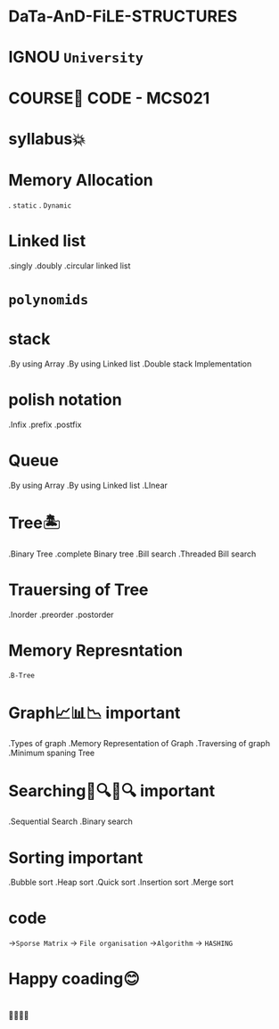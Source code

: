 # DaTa-AnD-FiLE-STRUCTURES
# IGNOU `University`
# COURSE📗 CODE - MCS021

# syllabus💥

# Memory Allocation 
. `static` 
. `Dynamic`

# Linked list
.singly 
.doubly
.circular linked list

# `polynomids`

# stack 
.By using Array
.By using Linked list
.Double stack Implementation

# polish notation
.Infix
.prefix 
.postfix

# Queue
.By using Array
.By using Linked list
.LInear

# Tree🏝
.Binary Tree
.complete Binary tree
.Bill search
.Threaded Bill search

# Trauersing of Tree
.Inorder
.preorder
.postorder

# Memory Represntation
.`B-Tree`

# Graph📈📊📉 important
.Types of graph
.Memory Representation of Graph
.Traversing of graph
.Minimum spaning Tree

# Searching🔎🔍🔎🔍 important
.Sequential Search
.Binary search

# Sorting important
.Bubble sort
.Heap sort
.Quick sort
.Insertion sort
.Merge sort
# code

->`Sporse Matrix`
-> `File organisation`
->`Algorithm`
-> `HASHING`


# Happy coading😊

# 
💛💛💛💛
